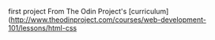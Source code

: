 first project From The Odin Project's [curriculum](http://www.theodinproject.com/courses/web-development-101/lessons/html-css